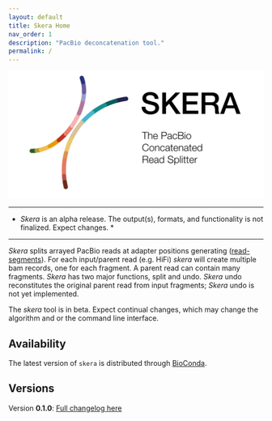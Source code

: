```yaml
---
layout: default
title: Skera Home
nav_order: 1
description: "PacBio deconcatenation tool."
permalink: /
---
```



<p align="center">
  <img src="img/skera-card.png" alt="skera logo" width="600px"/>
</p>

***

* _Skera_ is an alpha release. The output(s), formats, and functionality is not finalized. Expect changes. *

***

_Skera_ splits arrayed PacBio reads at adapter positions generating
([read-segments](/read-segments)). For each input/parent read (e.g. HiFi)
_skera_ will create multiple bam records, one for each fragment. A parent read
can contain many fragments. _Skera_ has two major functions, split and undo.
_Skera_ undo reconstitutes the original parent read from input fragments;
_Skera_ undo is not yet implemented.

The _skera_ tool is in beta. Expect continual changes, which may change the
algorithm and or the command line interface.

## Availability
The latest version of `skera` is distributed through
[BioConda](https://github.com/PacificBiosciences/pbbioconda).

## Versions
Version **0.1.0**: [Full changelog here](/change-log)
